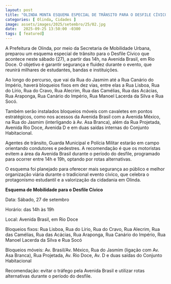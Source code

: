 ```yaml
---
layout: post
title: "OLINDA MONTA ESQUEMA ESPECIAL DE TRÂNSITO PARA O DESFILE CÍVICO NESTE SÁBADO (27)"
categories: [ Olinda, Cidades ]
image: assets/images/2025/setembro/25/02.jpg
date:   2025-09-25 13:50:00 -0300
tags: [ featured]
---
```

A Prefeitura de Olinda, por meio da Secretaria de Mobilidade Urbana, preparou um esquema especial de trânsito para o Desfile Cívico que acontece neste sábado (27), a partir das 14h, na Avenida Brasil, em Rio Doce. O objetivo é garantir segurança e fluidez durante o evento, que reunirá milhares de estudantes, bandas e instituições.

Ao longo do percurso, que vai da Rua do Jasmim até a Rua Canário do Império, haverá bloqueios fixos em dez vias, entre elas a Rua Lisboa, Rua do Lírio, Rua do Cravo, Rua Alecrim, Rua das Camélias, Rua das Acácias, Rua Araponga, Rua Canário do Império, Rua Manoel Lacerda da Silva e Rua Socó.

Também serão instalados bloqueios móveis com cavaletes em pontos estratégicos, como nos acessos da Avenida Brasil com a Avenida México, na Rua do Jasmim (interligando à Av. Asa Branca), além da Rua Projetada, Avenida Rio Doce, Avenida D e em duas saídas internas do Conjunto Habitacional.

Agentes de trânsito, Guarda Municipal e Polícia Militar estarão em campo orientando condutores e pedestres. A recomendação é que os motoristas evitem a área da Avenida Brasil durante o período do desfile, programado para ocorrer entre 14h e 19h, optando por rotas alternativas.

O esquema foi planejado para oferecer mais segurança ao público e melhor organização viária durante o tradicional evento cívico, que celebra o protagonismo estudantil e a valorização da cidadania em Olinda.

**Esquema de Mobilidade para o Desfile Cívico**

Data: Sábado, 27 de setembro

Horário: das 14h às 19h

Local: Avenida Brasil, em Rio Doce

Bloqueios fixos: Rua Lisboa, Rua do Lírio, Rua do Cravo, Rua Alecrim, Rua das Camélias, Rua das Acácias, Rua Araponga, Rua Canário do Império, Rua Manoel Lacerda da Silva e Rua Socó

Bloqueios móveis: Av. Brasil/Av. México, Rua do Jasmim (ligação com Av. Asa Branca), Rua Projetada, Av. Rio Doce, Av. D e duas saídas do Conjunto Habitacional

Recomendação: evitar o tráfego pela Avenida Brasil e utilizar rotas alternativas durante o período do desfile.